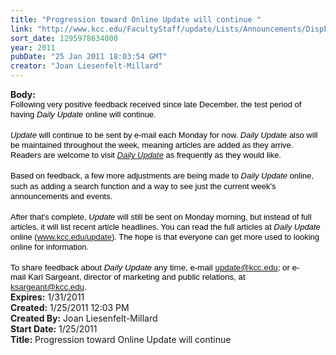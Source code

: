 ```yaml
---
title: "Progression toward Online Update will continue "
link: "http://www.kcc.edu/FacultyStaff/update/Lists/Announcements/DispForm.aspx?ID=83"
sort_date: 1295978634000
year: 2011
pubDate: "25 Jan 2011 18:03:54 GMT"
creator: "Joan Liesenfelt-Millard"
---
```


<div><b>Body:</b> <div class=ExternalClassDABF49514436431CACC5D5998116DFF9><div>
<p class=MsoNormal style="margin:0in 0in 0pt"><span style="color:black;line-height:115%;font-family:'Arial','sans-serif'"><font size=2>Following very positive feedback received since late December, the test period of having <em><span style="font-family:'Arial','sans-serif'">Daily Update</span></em> online will continue.     </font></span></p>
<p class=MsoNormal style="margin:0in 0in 0pt"><span style="color:black;line-height:115%;font-family:'Arial','sans-serif'"><font size=2></font></span> </p>
<p class=MsoNormal style="margin:0in 0in 0pt"><span style="color:black;line-height:115%;font-family:'Arial','sans-serif'"><font size=2><em><span style="font-family:'Arial','sans-serif'">Update</span></em> will continue to be sent by e-mail each Monday for now. <em><span style="font-family:'Arial','sans-serif'">Daily</span></em> <em><span style="font-family:'Arial','sans-serif'">Update</span></em> also will be maintained throughout the week, meaning articles are added as they arrive. Readers are welcome to visit <em><span style="font-family:'Arial','sans-serif'"><a href="http://r20.rs6.net/tn.jsp?llr=tcchpwn6&amp;et=1104281147457&amp;s=0&amp;e=0011OXSnTPgierRVvPy7w0gvg3RFWgNa5uOBWRTuf_QXSDOEcvhouUoYP4Fs_XunTcOLUib3sZyi8bSWY8dYWh1Tu02i6gmefdKH4P38MbCSRSs1WXw1-0ePkqWUjw5pCsH5h1eNXtmPD-sBWZOovrGlojMe7T1o5Vm" target="_blank" shape=rect>Daily Update</a></span></em> as frequently as they would like.    </font></span></p>
<p class=MsoNormal style="margin:0in 0in 0pt"><span style="color:black;line-height:115%;font-family:'Arial','sans-serif'"><font size=2></font></span> </p>
<p class=MsoNormal style="margin:0in 0in 0pt"><span style="color:black;line-height:115%;font-family:'Arial','sans-serif'"><font size=2>Based on feedback, a few more adjustments are being made to <em><span style="font-family:'Arial','sans-serif'">Daily Update</span></em> online, such as adding a search function and a way to see just the current week's announcements and events.     </font></span></p>
<p class=MsoNormal style="margin:0in 0in 0pt"><span style="color:black;line-height:115%;font-family:'Arial','sans-serif'"><font size=2></font></span> </p>
<p class=MsoNormal style="margin:0in 0in 0pt"><span style="color:black;line-height:115%;font-family:'Arial','sans-serif'"><font size=2>After that's complete, <em><span style="font-family:'Arial','sans-serif'">Update</span></em> will still be sent on Monday morning, but instead of full articles, it will list recent article headlines. You can read the full articles at <em><span style="font-family:'Arial','sans-serif'">Daily Update</span></em> online (</font><a href="http://r20.rs6.net/tn.jsp?llr=tcchpwn6&amp;et=1104281147457&amp;s=0&amp;e=0011OXSnTPgierRVvPy7w0gvg3RFWgNa5uOBWRTuf_QXSDOEcvhouUoYP4Fs_XunTcOLUib3sZyi8bSWY8dYWh1TgUWLWE31e3yQdlJBqmVgEA=" target="_blank" shape=rect><font size=2>www.kcc.edu/update</font></a><font size=2>). The hope is that everyone can get more used to looking online for information.    </font></span></p>
<p class=MsoNormal style="margin:0in 0in 0pt"><span style="color:black;line-height:115%;font-family:'Arial','sans-serif'"><font size=2></font></span> </p>
<p class=MsoNormal style="margin:0in 0in 0pt"><span style="font-size:10pt;color:black;line-height:115%;font-family:'Arial','sans-serif'">To share feedback about <em><span style="font-family:'Arial','sans-serif'">Daily Update</span></em> any time, e-mail <a href="mailto:update@kcc.edu" target="_blank" shape=rect>update@kcc.edu</a>; or e-mail Kari Sargeant, director of marketing and public relations, at <a href="mailto:ksargeant@kcc.edu" target="_blank" shape=rect>ksargeant@kcc.edu</a>.     </span></p></div></div></div>
<div><b>Expires:</b> 1/31/2011</div>
<div><b>Created:</b> 1/25/2011 12:03 PM</div>
<div><b>Created By:</b> Joan Liesenfelt-Millard</div>
<div><b>Start Date:</b> 1/25/2011</div>
<div><b>Title:</b> Progression toward Online Update will continue </div>
